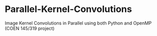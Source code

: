 # Parallel-Kernel-Convolutions
Image Kernel Convolutions in Parallel using both Python and OpenMP (COEN 145/319 project)

